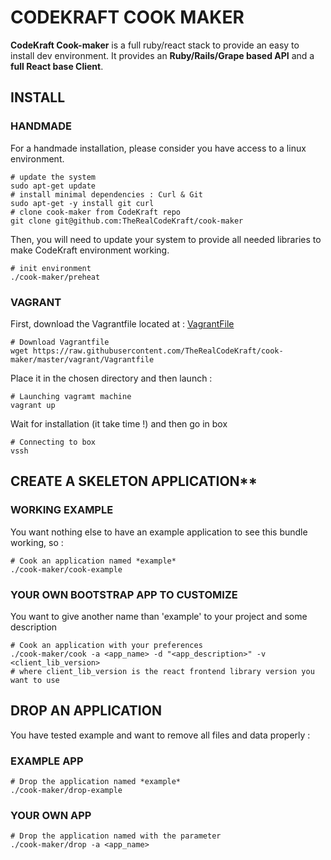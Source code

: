 # CODEKRAFT COOK MAKER

**CodeKraft Cook-maker** is a full ruby/react stack to provide an easy to install dev environment. It provides an **Ruby/Rails/Grape based API** and a **full React base Client**. 

## INSTALL

### HANDMADE
For a handmade installation, please consider you have access to a linux environment.

    # update the system
    sudo apt-get update
    # install minimal dependencies : Curl & Git
    sudo apt-get -y install git curl
    # clone cook-maker from CodeKraft repo
    git clone git@github.com:TheRealCodeKraft/cook-maker
    
Then, you will need to update your system to provide all needed libraries to make CodeKraft environment working.
    
    # init environment
    ./cook-maker/preheat
    
### VAGRANT
First, download the Vagrantfile located at : [VagrantFile](https://raw.githubusercontent.com/TheRealCodeKraft/cook-maker/master/vagrant/Vagrantfile)

    # Download Vagrantfile
    wget https://raw.githubusercontent.com/TheRealCodeKraft/cook-maker/master/vagrant/Vagrantfile

Place it in the chosen directory and then launch :

    # Launching vagramt machine
    vagrant up
    
Wait for installation (it take time !) and then go in box

    # Connecting to box
    vssh

## CREATE A SKELETON APPLICATION**

### WORKING EXAMPLE
You want nothing else to have an example application to see this bundle working, so : 
    
    # Cook an application named *example*
    ./cook-maker/cook-example

### YOUR OWN BOOTSTRAP APP TO CUSTOMIZE
You want to give another name than 'example' to your project and some description

    # Cook an application with your preferences
    ./cook-maker/cook -a <app_name> -d "<app_description>" -v <client_lib_version>
    # where client_lib_version is the react frontend library version you want to use

## DROP AN APPLICATION
You have tested example and want to remove all files and data properly : 

### EXAMPLE APP
    # Drop the application named *example*
    ./cook-maker/drop-example
    
### YOUR OWN APP

    # Drop the application named with the parameter
    ./cook-maker/drop -a <app_name>

